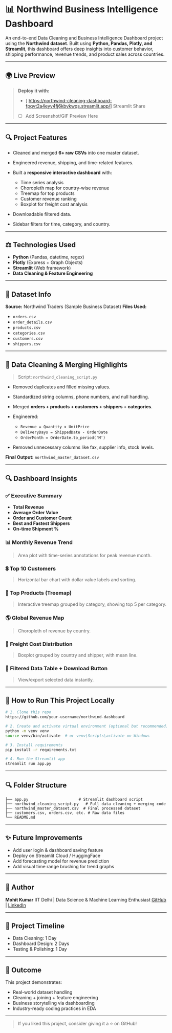 # 📊 Northwind Business Intelligence Dashboard

An end-to-end Data Cleaning and Business Intelligence Dashboard project using the **Northwind dataset**.
Built using **Python, Pandas, Plotly, and Streamlit**, this dashboard offers deep insights into customer behavior, shipping performance, revenue trends, and product sales across countries.

---

## 🌍 Live Preview

> **Deploy it with:**
>
> * [ https://northwind-cleaning-dashboard-fpqvt2a4eyv4fj6kbvkwqs.streamlit.app/] Streamlit Share 
> * [ ] Add Screenshot/GIF Preview Here

---

## 🔍 Project Features

* Cleaned and merged **6+ raw CSVs** into one master dataset.
* Engineered revenue, shipping, and time-related features.
* Built a **responsive interactive dashboard** with:

  * Time series analysis
  * Choropleth map for country-wise revenue
  * Treemap for top products
  * Customer revenue ranking
  * Boxplot for freight cost analysis
* Downloadable filtered data.
* Sidebar filters for time, category, and country.

---

## ⚖️ Technologies Used

* **Python** (Pandas, datetime, regex)
* **Plotly** (Express + Graph Objects)
* **Streamlit** (Web framework)
* **Data Cleaning & Feature Engineering**

---

## 📄 Dataset Info

**Source:** Northwind Traders (Sample Business Dataset)
**Files Used:**

* `orders.csv`
* `order_details.csv`
* `products.csv`
* `categories.csv`
* `customers.csv`
* `shippers.csv`

---

## 🤧 Data Cleaning & Merging Highlights

> Script: `northwind_cleaning_script.py`

* Removed duplicates and filled missing values.
* Standardized string columns, phone numbers, and null handling.
* Merged **orders + products + customers + shippers + categories**.
* Engineered:

  * `Revenue = Quantity x UnitPrice`
  * `DeliveryDays = ShippedDate - OrderDate`
  * `OrderMonth = OrderDate.to_period('M')`
* Removed unnecessary columns like fax, supplier info, stock levels.

**Final Output:** `northwind_master_dataset.csv`

---

## 🔍 Dashboard Insights

### ✅ Executive Summary

* **Total Revenue**
* **Average Order Value**
* **Order and Customer Count**
* **Best and Fastest Shippers**
* **On-time Shipment %**

### 📊 Monthly Revenue Trend

> Area plot with time-series annotations for peak revenue month.

### 💲 Top 10 Customers

> Horizontal bar chart with dollar value labels and sorting.

### 🍬 Top Products (Treemap)

> Interactive treemap grouped by category, showing top 5 per category.

### 🌎 Global Revenue Map

> Choropleth of revenue by country.

### 🚶️ Freight Cost Distribution

> Boxplot grouped by country and shipper, with mean line.

### 📃 Filtered Data Table + Download Button

> View/export selected data instantly.

---

## 🔧 How to Run This Project Locally

```bash
# 1. Clone this repo
https://github.com/your-username/northwind-dashboard

# 2. Create and activate virtual environment (optional but recommended)
python -m venv venv
source venv/bin/activate  # or venv\Scripts\activate on Windows

# 3. Install requirements
pip install -r requirements.txt

# 4. Run the Streamlit app
streamlit run app.py
```

---

## 🔍 Folder Structure

```
├── app.py                      # Streamlit dashboard script
├── northwind_cleaning_script.py   # Full data cleaning + merging code
├── northwind_master_dataset.csv  # Final processed dataset
├── customers.csv, orders.csv, etc. # Raw data files
└── README.md
```

---

## ✨ Future Improvements

* Add user login & dashboard saving feature
* Deploy on Streamlit Cloud / HuggingFace
* Add forecasting model for revenue prediction
* Add visual time range brushing for trend graphs

---

## 👤 Author

**Mohit Kumar**
IIT Delhi | Data Science & Machine Learning Enthusiast
[GitHub](https://github.com/your-username) | [LinkedIn](https://linkedin.com/in/your-profile)

---

## 📅 Project Timeline

* Data Cleaning: 1 Day
* Dashboard Design: 2 Days
* Testing & Polishing: 1 Day

---

## 🎯 Outcome

This project demonstrates:

* Real-world dataset handling
* Cleaning + joining + feature engineering
* Business storytelling via dashboarding
* Industry-ready coding practices in EDA

---

> If you liked this project, consider giving it a ⭐ on GitHub!
